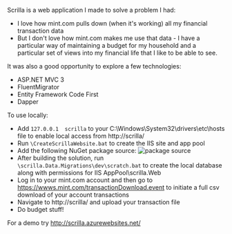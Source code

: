 Scrilla is a web application I made to solve a problem I had:  
- I love how mint.com pulls down (when it's working) all my financial transaction data  
- But I don't love how mint.com makes me use that data - I have a particular way of maintaining a budget for my household and a particular set of views into my financial life that I like to be able to see.

It was also a good opportunity to explore a few technologies:
- ASP.NET MVC 3
- FluentMigrator
- Entity Framework Code First
- Dapper

To use locally:
- Add `127.0.0.1  scrilla` to your C:\Windows\System32\drivers\etc\hosts file to enable local access from http://scrilla/
- Run `\CreateScrillaWebsite.bat` to create the IIS site and app pool
- Add the following NuGet package source: ![package source](http://i.imgur.com/0Ee2N.png)
- After building the solution, run `\scrilla.Data.Migrations\dev\scratch.bat` to create the local database along with permissions for IIS AppPool\scrilla.Web
- Log in to your mint.com account and then go to https://wwws.mint.com/transactionDownload.event to initiate a full csv download of your account transactions
- Navigate to http://scrilla/ and upload your transaction file
- Do budget stuff!

For a demo try http://scrilla.azurewebsites.net/
